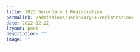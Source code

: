 ```yaml
---
title: 2023 Secondary 1 Registration
permalink: /admissions/secondary-1-registration/
date: 2022-12-22
layout: post
description: ""
image: ""
---
```


